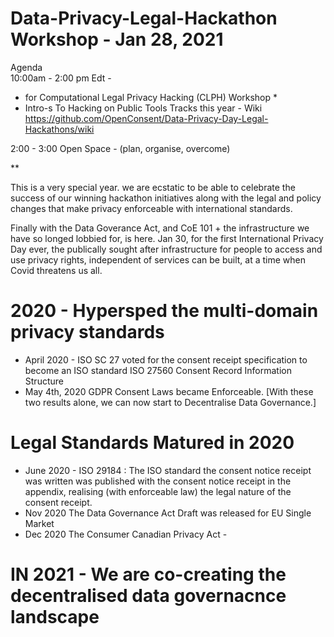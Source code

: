 # Data-Privacy-Legal-Hackathon Workshop - Jan 28, 2021 
Agenda  
10:00am - 2:00 pm Edt - 
* for Computational Legal Privacy Hacking (CLPH) Workshop * 
* Intro-s To Hacking on Public Tools Tracks this year - 
Wiki https://github.com/OpenConsent/Data-Privacy-Day-Legal-Hackathons/wiki

2:00 - 3:00 Open Space - (plan, organise, overcome) 

**

This is a very special year. we are ecstatic to be able to celebrate the success of our winning hackathon initiatives along with the legal and policy changes that make privacy enforceable with international standards.

Finally with the Data Goverance Act, and CoE 101 +  the infrastructure we have so longed lobbied for, is here. Jan 30, for the first International Privacy Day ever, the publically sought after infrastructure for people to access and use privacy rights, independent of services can be built, at a time when Covid threatens us all.  

# 2020 - Hypersped the multi-domain privacy standards 
* April 2020 - ISO SC 27 voted for the consent receipt specification to become an ISO standard ISO 27560 Consent Record Information Structure 
* May 4th, 2020 GDPR Consent Laws became Enforceable. [With these two results alone, we can now start to Decentralise Data Governance.] 

# Legal Standards Matured in 2020
* June 2020 - ISO 29184 :  The ISO standard the consent notice receipt was written  was published with the consent notice receipt in the appendix, realising (with enforceable law) the legal nature of the consent receipt. 
* Nov 2020 The Data Governance Act Draft was released for EU Single Market 
* Dec 2020 The Consumer Canadian Privacy Act - 

# IN 2021 - We are co-creating the decentralised data governacnce landscape
